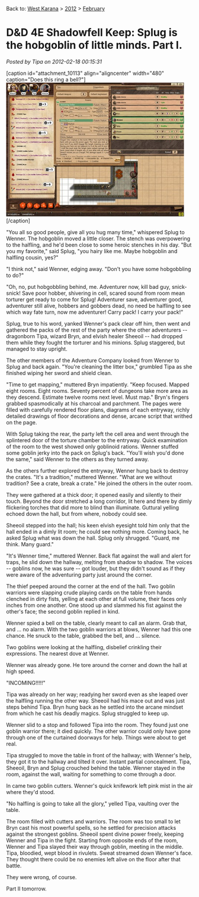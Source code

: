 Back to: [West Karana](/posts/westkarana.md) > [2012](/posts/2012/westkarana.md) > [February](./westkarana.md)
# D&D 4E Shadowfell Keep: Splug is the hobgoblin of little minds. Part I.

*Posted by Tipa on 2012-02-18 00:15:31*

[caption id="attachment\_10113" align="aligncenter" width="480" caption="Does this ring a bell?"][![](../../../uploads/2012/02/FantasyGrounds-2012-02-16-22-28-52-80-480x360.jpg "Does this ring a bell?")](../../../uploads/2012/02/FantasyGrounds-2012-02-16-22-28-52-80.jpg)[/caption]

"You all so good people, give all you hug many time," whispered Splug to Wenner. The hobgoblin moved a little closer. The stench was overpowering to the halfling, and he'd been close to some heroic stenches in his day. "But you my favorite," said Splug, "you hairy like me. Maybe hobgoblin and halfling cousin, yes?"

"I think not," said Wenner, edging away. "Don't you have some hobgobbling to do?"

"Oh, no, put hobgobbling behind, me. Adventurer now, kill bad guy, snick-snick! Save poor hobber, shivering in cell, scared sound from room mean torturer get ready to come for Splug! Adventurer save, adventurer good, adventurer still alive, hobbers and gobbers dead, no need be halfling to see which way fate turn, now me adventurer! Carry pack! I carry your pack!"

Splug, true to his word, yanked Wenner's pack clear off him, then went and gathered the packs of the rest of the party where the other adventurers -- dragonborn Tipa, wizard Bryn, and elvish healer Sheeoil -- had dropped them while they fought the torturer and his minions. Splug staggered, but managed to stay upright.

The other members of the Adventure Company looked from Wenner to Splug and back again. "You're cleaning the litter box," grumbled Tipa as she finished wiping her sword and shield clean.

"Time to get mapping," muttered Bryn impatiently. "Keep focused. Mapped eight rooms. Eight rooms. Seventy percent of dungeons take more area as they descend. Estimate twelve rooms next level. Must map." Bryn's fingers grabbed spasmodically at his charcoal and parchment. The pages were filled with carefully rendered floor plans, diagrams of each entryway, richly detailed drawings of floor decorations and dense, arcane script that writhed on the page.

With Splug taking the rear, the party left the cell area and went through the splintered door of the torture chamber to the entryway. Quick examination of the room to the west showed only goblinoid rations. Wenner stuffed some goblin jerky into the pack on Splug's back. "You'll wish you'd done the same," said Wenner to the others as they turned away.

As the others further explored the entryway, Wenner hung back to destroy the crates. "It's a tradition," muttered Wenner. "What are we without tradition? See a crate, break a crate." He joined the others in the outer room.

They were gathered at a thick door; it opened easily and silently to their touch. Beyond the door stretched a long corridor, lit here and there by dimly flickering torches that did more to blind than illuminate. Guttural yelling echoed down the hall, but from where, nobody could see.

Sheeoil stepped into the hall; his keen elvish eyesight told him only that the hall ended in a dimly lit room; he could see nothing more. Coming back, he asked Splug what was down the hall. Splug only shrugged. "Guard, me think. Many guard."

"It's Wenner time," muttered Wenner. Back flat against the wall and alert for traps, he slid down the hallway, melting from shadow to shadow. The voices -- goblins now, he was sure -- got louder, but they didn't sound as if they were aware of the adventuring party just around the corner.

The thief peeped around the corner at the end of the hall. Two goblin warriors were slapping crude playing cards on the table from hands clenched in dirty fists, yelling at each other at full volume, their faces only inches from one another. One stood up and slammed his fist against the other's face; the second goblin replied in kind.

Wenner spied a bell on the table, clearly meant to call an alarm. Grab that, and ... no alarm. With the two goblin warriors at blows, Wenner had this one chance. He snuck to the table, grabbed the bell, and ... silence.

Two goblins were looking at the halfling, disbelief crinkling their expressions. The nearest dove at Wenner.

Wenner was already gone. He tore around the corner and down the hall at high speed.

"INCOMING!!!!!"

Tipa was already on her way; readying her sword even as she leaped over the halfling running the other way. Sheeoil had his mace out and was just steps behind Tipa. Bryn hung back as he settled into the arcane mindset from which he cast his deadly magics. Splug struggled to keep up.

Wenner slid to a stop and followed Tipa into the room. They found just one goblin warrior there; it died quickly. The other warrior could only have gone through one of the curtained doorways for help. Things were about to get real.

Tipa struggled to move the table in front of the hallway; with Wenner's help, they got it to the hallway and tilted it over. Instant partial concealment. Tipa, Sheeoil, Bryn and Splug crouched behind the table. Wenner stayed in the room, against the wall, waiting for something to come through a door.

In came two goblin cutters. Wenner's quick knifework left pink mist in the air where they'd stood.

"No halfling is going to take all the glory," yelled Tipa, vaulting over the table. 

The room filled with cutters and warriors. The room was too small to let Bryn cast his most powerful spells, so he settled for precision attacks against the strongest goblins. Sheeoil spent divine power freely, keeping Wenner and Tipa in the fight. Starting from opposite ends of the room, Wenner and Tipa slayed their way through goblin, meeting in the middle. Tipa, bloodied, wept blood in rivulets. Sweat streamed down Wenner's face. They thought there could be no enemies left alive on the floor after that battle.

They were wrong, of course.

Part II tomorrow.
